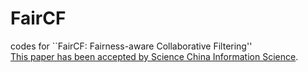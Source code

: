 # FairCF
codes for ``FairCF: Fairness-aware Collaborative Filtering''<br>
[This paper has been accepted by Science China Information Science](https://www.sciengine.com/SCIS/doi/10.1007/s11432-020-3404-y;JSESSIONID=231d1956-4bde-40b5-9a2a-698e71265852).
